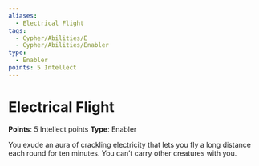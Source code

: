 ```yaml
---
aliases:
  - Electrical Flight
tags:
  - Cypher/Abilities/E
  - Cypher/Abilities/Enabler
type:
  - Enabler
points: 5 Intellect
---
```


# Electrical Flight

**Points**: 5 Intellect points
**Type**: Enabler

You exude an aura of crackling electricity that lets you fly a long distance each round for ten minutes. You can’t carry other creatures with you.
